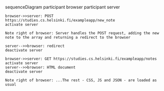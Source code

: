 sequenceDiagram
	participant browser
	participant server
	
	browser->>server: POST https://studies.cs.helsinki.fi/exampleapp/new_note
	activate server
	
	Note right of browser: Server handles the POST request, adding the new note to the array and returning a redirect to the browser
	
	server-->>browser: redirect
	deactivate server
	
	browser->>server: GET https://studies.cs.helsinki.fi/exampleapp/notes
	activate server
	server-->>browser: HTML document
	deactivate server
	
	Note right of browser: ...The rest - CSS, JS and JSON - are loaded as usual
